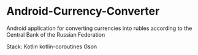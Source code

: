 # Android-Currency-Converter
Android application for converting currencies into rubles according to the Central Bank of the Russian Federation 

Stack:
    Kotlin
    kotlin-coroutines
    Gson
    

